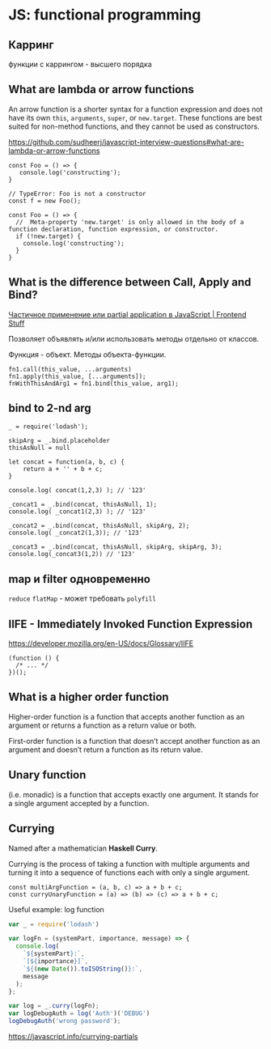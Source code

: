 # JS: functional programming

## Карринг

функции с каррингом - высшего порядка

## What are lambda or arrow functions

An arrow function is a shorter syntax for a function expression and does not have its own `this`, `arguments`, `super`, or `new.target`. These functions are best suited for non-method functions, and they cannot be used as constructors.

https://github.com/sudheerj/javascript-interview-questions#what-are-lambda-or-arrow-functions

```
const Foo = () => {
   console.log('constructing');
}

// TypeError: Foo is not a constructor 
const f = new Foo();
```

```
const Foo = () => {
  //  Meta-property 'new.target' is only allowed in the body of a function declaration, function expression, or constructor.
  if (!new.target) {
    console.log('constructing');
  }
}
```

## What is the difference between Call, Apply and Bind?

[Частичное применение или partial application в JavaScript | Frontend Stuff](https://frontend-stuff.com/blog/partial-application/)

Позволяет объявлять и/или использовать методы отдельно от классов.

Функция - объект. Методы объекта-функции.

```
fn1.call(this_value, ...arguments)
fn1.apply(this_value, [...arguments]);
fnWithThisAndArg1 = fn1.bind(this_value, arg1);
```

## bind to 2-nd arg

```
_ = require('lodash');

skipArg = _.bind.placeholder
thisAsNull = null

let concat = function(a, b, c) {
    return a + '' + b + c;
}

console.log( concat(1,2,3) ); // '123'

_concat1 = _.bind(concat, thisAsNull, 1);
console.log( _concat1(2,3) ); // '123'

_concat2 = _.bind(concat, thisAsNull, skipArg, 2);
console.log( _concat2(1,3)); // '123'

_concat3 = _.bind(concat, thisAsNull, skipArg, skipArg, 3);
console.log(_concat3(1,2)) // '123'
```

## map и filter одновременно

`reduce`
`flatMap` - может требовать `polyfill`

## IIFE - Immediately Invoked Function Expression

https://developer.mozilla.org/en-US/docs/Glossary/IIFE

```
(function () {
  /* ... */
})();
```

## What is a higher order function

Higher-order function is a function that accepts another function as an argument or returns a function as a return value or both.

First-order function is a function that doesn’t accept another function as an argument and doesn’t return a function as its return value.

## Unary function

(i.e. monadic) is a function that accepts exactly one argument. It stands for a single argument accepted by a function.

## Currying

Named after a mathematician **Haskell Curry**.

Currying is the process of taking a function with multiple arguments and turning it into a sequence of functions each with only a single argument.

```
const multiArgFunction = (a, b, c) => a + b + c;
const curryUnaryFunction = (a) => (b) => (c) => a + b + c;  
```

Useful example: log function

```js
var _ = require('lodash')

var logFn = (systemPart, importance, message) => {
  console.log(
    `${systemPart}:`, 
    `[${importance}]`, 
    `${(new Date()).toISOString()}:`, 
    message
  );
};

var log = _.curry(logFn);
var logDebugAuth = log('Auth')('DEBUG')
logDebugAuth('wrong password');
```

https://javascript.info/currying-partials